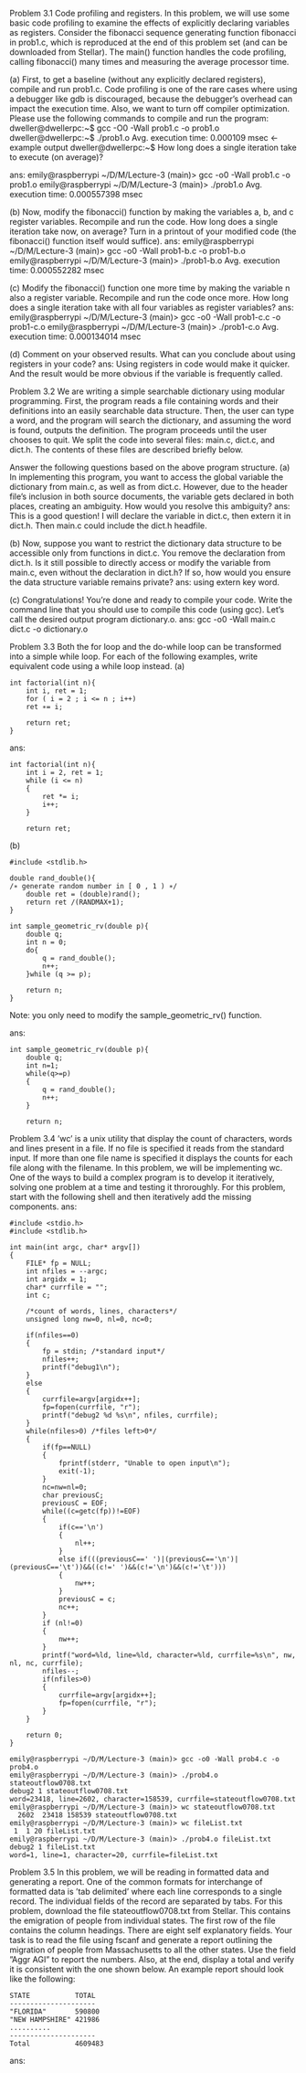 Problem 3.1
Code profiling and registers. In this problem, we will use some basic code profiling to examine the effects of explicitly declaring variables as registers. Consider the fibonacci sequence generating function fibonacci in prob1.c, which is reproduced at the end of this problem set (and can be downloaded from Stellar). The main() function handles the code profiling, calling fibonacci() many times and measuring the average processor time. 

(a) First, to get a baseline (without any explicitly declared registers), compile and run prob1.c. Code profiling is one of the rare cases where using a debugger like gdb is discouraged, because the debugger’s overhead can impact the execution time. Also, we want to turn off compiler optimization. Please use the following commands to compile and run the program:
dweller@dwellerpc:~$ gcc -O0 -Wall prob1.c -o prob1.o
dweller@dwellerpc:~$ ./prob1.o
Avg. execution time: 0.000109 msec ← example output
dweller@dwellerpc:~$
How long does a single iteration take to execute (on average)?

ans:
emily@raspberrypi ~/D/M/Lecture-3 (main)> gcc -o0 -Wall prob1.c -o prob1.o
emily@raspberrypi ~/D/M/Lecture-3 (main)> ./prob1.o 
Avg. execution time: 0.000557398 msec

(b) Now, modify the fibonacci() function by making the variables a, b, and c register variables. Recompile and run the code. How long does a single iteration take now, on average? Turn in a printout of your modified code (the fibonacci() function itself would suffice).
ans:
emily@raspberrypi ~/D/M/Lecture-3 (main)> gcc -o0 -Wall prob1-b.c -o prob1-b.o
emily@raspberrypi ~/D/M/Lecture-3 (main)> ./prob1-b.o 
Avg. execution time: 0.000552282 msec

(c) Modify the fibonacci() function one more time by making the variable n also a register variable. Recompile and run the code once more. How long does a single iteration take with all four variables as register variables?
ans:
emily@raspberrypi ~/D/M/Lecture-3 (main)> gcc -o0 -Wall prob1-c.c -o prob1-c.o
emily@raspberrypi ~/D/M/Lecture-3 (main)> ./prob1-c.o 
Avg. execution time: 0.000134014 msec

(d) Comment on your observed results. What can you conclude about using registers in your code?
ans:
Using registers in code would make it quicker. And the result would be more obvious if the variable is frequently called.

Problem 3.2
We are writing a simple searchable dictionary using modular programming. First, the program reads a file containing words and their definitions into an easily searchable data structure. Then, the user can type a word, and the program will search the dictionary, and assuming the word is found, outputs the definition. The program proceeds until the user chooses to quit. We split the code into several files: main.c, dict.c, and dict.h. The contents of these files are described briefly below.

Answer the following questions based on the above program structure.
(a) In implementing this program, you want to access the global variable the dictionary from main.c, as well as from dict.c. However, due to the header file’s inclusion in both source documents, the variable gets declared in both places, creating an ambiguity. How would you resolve this ambiguity?
ans:
This is a good question!
I will declare the variable in dict.c, then extern it in dict.h. Then main.c could include the dict.h headfile.

(b) Now, suppose you want to restrict the dictionary data structure to be accessible only from functions in dict.c. You remove the declaration from dict.h. Is it still possible to directly access or modify the variable from main.c, even without the declaration in dict.h? If so, how would you ensure the data structure variable remains private?
ans:
using extern key word.

(c) Congratulations! You’re done and ready to compile your code. Write the command line that you should use to compile this code (using gcc). Let’s call the desired output program dictionary.o.
ans:
gcc -o0 -Wall main.c dict.c -o dictionary.o

Problem 3.3
Both the for loop and the do-while loop can be transformed into a simple while loop. For each of the following examples, write equivalent code using a while loop instead.
(a) 
```
int factorial(int n){
	int i, ret = 1;
	for ( i = 2 ; i <= n ; i++)
	ret ∗= i;

	return ret;
}
```
ans:
```
int factorial(int n){
	int i = 2, ret = 1;
	while (i <= n)
	{
		ret *= i;
		i++;
	}

	return ret;
```
(b)
```
#include <stdlib.h>

double rand_double(){
/∗ generate random number in [ 0 , 1 ) ∗/
	double ret = (double)rand();
	return ret /(RANDMAX+1);
}

int sample_geometric_rv(double p){
	double q;
	int n = 0;
	do{
		q = rand_double();
		n++;
	}while (q >= p);

	return n;
}
```
Note: you only need to modify the sample_geometric_rv() function.

ans:
```
int sample_geometric_rv(double p){
	double q;
	int n=1;
	while(q>=p)
	{
		q = rand_double();
		n++;
	}

	return n;
```

Problem 3.4
’wc’ is a unix utility that display the count of characters, words and lines present in a file. If no file is specified it reads from the standard input. If more than one file name is specified it displays the counts for each file along with the filename. In this problem, we will be implementing wc. 
One of the ways to build a complex program is to develop it iteratively, solving one problem at a time and testing it throroughly. For this problem, start with the following shell and then iteratively add the missing components.
ans:
```
#include <stdio.h>
#include <stdlib.h>

int main(int argc, char* argv[])
{
	FILE* fp = NULL;
	int nfiles = --argc;
	int argidx = 1;
	char* currfile = "";
	int c;

	/*count of words, lines, characters*/
	unsigned long nw=0, nl=0, nc=0;
	
	if(nfiles==0)
	{
		fp = stdin; /*standard input*/
		nfiles++;
		printf("debug1\n");
	}
	else
	{
		currfile=argv[argidx++];
		fp=fopen(currfile, "r");
		printf("debug2 %d %s\n", nfiles, currfile);
	}
	while(nfiles>0) /*files left>0*/
	{
		if(fp==NULL)
		{
			fprintf(stderr, "Unable to open input\n");
			exit(-1);
		}
		nc=nw=nl=0;
		char previousC;
		previousC = EOF;
		while((c=getc(fp))!=EOF)
		{
			if(c=='\n')
			{
				nl++;
			}
			else if(((previousC==' ')|(previousC=='\n')|(previousC=='\t'))&&((c!=' ')&&(c!='\n')&&(c!='\t')))
			{
				nw++;
			}
			previousC = c;
			nc++;
		}
		if (nl!=0)
		{
			nw++;
		}
		printf("word=%ld, line=%ld, character=%ld, currfile=%s\n", nw, nl, nc, currfile);
		nfiles--;
		if(nfiles>0)
		{
			currfile=argv[argidx++];
			fp=fopen(currfile, "r");
		}
	}
	
	return 0;
}

```

```
emily@raspberrypi ~/D/M/Lecture-3 (main)> gcc -o0 -Wall prob4.c -o prob4.o
emily@raspberrypi ~/D/M/Lecture-3 (main)> ./prob4.o stateoutflow0708.txt
debug2 1 stateoutflow0708.txt
word=23418, line=2602, character=158539, currfile=stateoutflow0708.txt
emily@raspberrypi ~/D/M/Lecture-3 (main)> wc stateoutflow0708.txt
  2602  23418 158539 stateoutflow0708.txt
emily@raspberrypi ~/D/M/Lecture-3 (main)> wc fileList.txt
 1  1 20 fileList.txt
emily@raspberrypi ~/D/M/Lecture-3 (main)> ./prob4.o fileList.txt 
debug2 1 fileList.txt
word=1, line=1, character=20, currfile=fileList.txt
```
Problem 3.5
In this problem, we will be reading in formatted data and generating a report. One of the common formats for interchange of formatted data is ’tab delimited’ where each line corresponds to a single record. The individual fields of the record are separated by tabs. For this problem, download the file stateoutflow0708.txt from Stellar. This contains the emigration of people from individual states. The first row of the file contains the column headings. There are eight self explanatory fields. Your task is to read the file using fscanf and generate a report outlining the migration of people from Massachusetts to all the other states. Use the field ”Aggr AGI” to report the numbers. Also, at the end, display a total and verify it is consistent with the one shown below. An example report should look like the following:
```
STATE			TOTAL
---------------------
"FLORIDA"		590800
"NEW HAMPSHIRE" 421986
..........
---------------------
Total			4609483
```

ans:
```

```

















